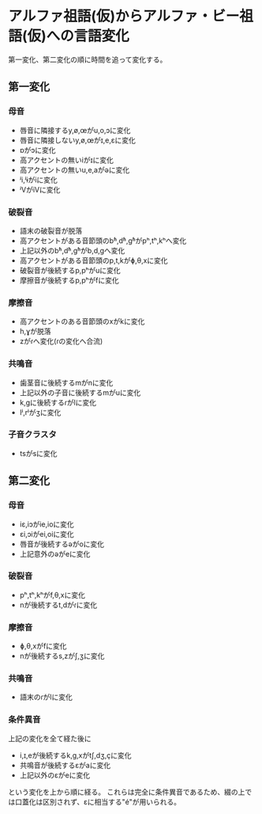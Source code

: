 # アルファ祖語(仮)からアルファ・ビー祖語(仮)への言語変化
第一変化、第二変化の順に時間を追って変化する。

## 第一変化

### 母音

* 唇音に隣接するy,ø,œがu,o,ɔに変化
* 唇音に隣接しないy,ø,œがɪ,e,ɛに変化
* ɒがɔに変化
* 高アクセントの無いiがɪに変化
* 高アクセントの無いu,e,aがəに変化
* ʲi,ʲɨがiに変化
* ʲVがiVに変化

### 破裂音

* 語末の破裂音が脱落
* 高アクセントがある音節頭のbʱ,dʱ,gʱがpʰ,tʰ,kʰへ変化
* 上記以外のbʱ,dʱ,gʱがb,d,gへ変化
* 高アクセントがある音節頭のp,t,kがɸ,θ,xに変化
* 破裂音が後続するp,pʰがuに変化
* 摩擦音が後続するp,pʰがfに変化

### 摩擦音

* 高アクセントのある音節頭のxがkに変化
* h,ɣが脱落
* zがɾへ変化(ɾの変化へ合流)

### 共鳴音

* 歯茎音に後続するmがnに変化
* 上記以外の子音に後続するmがuに変化
* k,gに後続するɾがlに変化
* lʲ,rʲがʒに変化

### 子音クラスタ

* tsがsに変化

## 第二変化

### 母音

* iɛ,iɔがie,ioに変化
* ɛi,ɔiがei,oiに変化
* 唇音が後続するəがoに変化
* 上記意外のəがeに変化

### 破裂音

* pʰ,tʰ,kʰがf,θ,xに変化
* nが後続するt,dがɾに変化

### 摩擦音

* ɸ,θ,xがfに変化
* nが後続するs,zがʃ,ʒに変化

### 共鳴音

* 語末のɾがlに変化

### 条件異音

上記の変化を全て経た後に
* i,ɪ,eが後続するk,g,xがtʃ,dʒ,çに変化
* 共鳴音が後続するɛがaに変化
* 上記以外のɛがeに変化

という変化を上から順に経る。
これらは完全に条件異音であるため、綴の上では口蓋化は区別されず、ɛに相当する"é"が用いられる。
